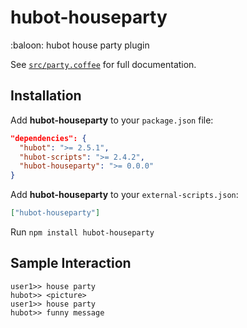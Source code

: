 # hubot-houseparty
:baloon: hubot house party plugin

See [`src/party.coffee`](src/party.coffee) for full documentation.

## Installation

Add **hubot-houseparty** to your `package.json` file:

```json
"dependencies": {
  "hubot": ">= 2.5.1",
  "hubot-scripts": ">= 2.4.2",
  "hubot-houseparty": ">= 0.0.0"
}
```

Add **hubot-houseparty** to your `external-scripts.json`:

```json
["hubot-houseparty"]
```

Run `npm install hubot-houseparty`

## Sample Interaction

```
user1>> house party
hubot>> <picture>
user1>> house party
hubot>> funny message
```
